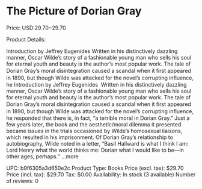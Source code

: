 # The Picture of Dorian Gray

Price: USD:$29.70-$29.70

Product Details:

Introduction by Jeffrey Eugenides Written in his distinctively dazzling manner, Oscar Wilde’s story of a fashionable young man who sells his soul for eternal youth and beauty is the author’s most popular work. The tale of Dorian Gray’s moral disintegration caused a scandal when it ﬁrst appeared in 1890, but though Wilde was attacked for the novel’s corrupting inﬂuence, he ﻿Introduction by Jeffrey Eugenides  ﻿Written in his distinctively dazzling manner, Oscar Wilde’s story of a fashionable young man who sells his soul for eternal youth and beauty is the author’s most popular work. The tale of Dorian Gray’s moral disintegration caused a scandal when it ﬁrst appeared in 1890, but though Wilde was attacked for the novel’s corrupting inﬂuence, he responded that there is, in fact, “a terrible moral in Dorian Gray.” Just a few years later, the book and the aesthetic/moral dilemma it presented became issues in the trials occasioned by Wilde’s homosexual liaisons, which resulted in his imprisonment. Of Dorian Gray’s relationship to autobiography, Wilde noted in a letter, “Basil Hallward is what I think I am: Lord Henry what the world thinks me: Dorian what I would like to be—in other ages, perhaps.” ...more

UPC: b9f6305a3d650e2c
Product Type: Books
Price (excl. tax): $29.70
Price (incl. tax): $29.70
Tax: $0.00
Availability: In stock (3 available)
Number of reviews: 0